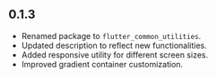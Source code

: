 ## 0.1.3

- Renamed package to `flutter_common_utilities`.
- Updated description to reflect new functionalities.
- Added responsive utility for different screen sizes.
- Improved gradient container customization.